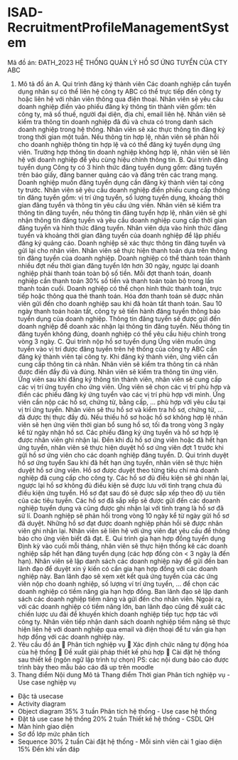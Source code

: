 # ISAD-RecruitmentProfileManagementSystem
Mã đồ án: ĐATH_2023 
HỆ THỐNG QUẢN LÝ HỒ SƠ ỨNG TUYỂN CỦA CTY ABC
1. Mô tả đồ án 
A. Qui trình đăng ký thành viên 
Các doanh nghiệp cần tuyển dụng nhân sự có thể liên hệ công ty ABC có thể trực tiếp đến công ty hoặc liên hệ với nhân viên thông qua điện thoại. Nhân viên sẽ yêu cầu doanh nghiệp điền vào phiếu đăng ký thông tin thành viên gồm: tên công ty, mã số thuế, người đại diện, địa chỉ, email liên hệ. Nhân viên sẽ kiểm tra thông tin doanh nghiệp đã đủ và chưa có trong danh sách doanh nghiệp trong hệ thống. Nhân viên sẽ xác thực thông tin đăng ký trong thời gian một tuần. Nếu thông tin hợp lệ, nhân viên sẽ phản hồi cho doanh nghiệp thông tin hợp lệ và có thể đăng ký tuyển dụng ứng viên. Trường hợp thông tin doanh nghiệp không hợp lệ, nhân viên sẽ liên hệ với doanh nghiệp để yêu cùng hiệu chỉnh thông tin. 
B. Qui trình đăng tuyển dụng 
Công ty có 3 hình thức đăng tuyển dụng gồm: đăng tuyển trên báo giấy, đăng banner quảng cáo và đăng trên các trang mạng. Doanh nghiệp muốn đăng tuyển dụng cần đăng ký thành viên tại công ty trước. Nhân viên sẽ yêu cầu doanh nghiệp điền phiếu cung cấp thông tin đăng tuyển gồm: vị trí ứng tuyển, số lượng tuyển dụng, khoảng thời gian đăng tuyển và thông tin yêu cầu ứng viên. Nhân viên sẽ kiểm tra thông tin đăng tuyển, nếu thông tin đăng tuyển hợp lệ, nhân viên sẽ ghi nhận thông tin đăng tuyển và yêu cầu doanh nghiệp cung cấp thời gian đăng tuyển và hình thức đăng tuyển. Nhân viên dựa vào hình thức đăng tuyển và khoảng thời gian đăng tuyển của doanh nghiệp để lập phiếu đăng ký quảng cáo. Doanh nghiệp sẽ xác thực thông tin đăng tuyển và gửi lại cho nhân viên. Nhân viên sẽ thực hiện thanh toán dựa trên thông tin đăng tuyển của doanh nghiệp. Doanh nghiệp có thể thành toán thành nhiều đợt nếu thời gian đăng tuyển lớn hơn 30 ngày, ngược lại doanh nghiệp phải thanh toán toàn bộ số tiền. Mỗi đợt thanh toán, doanh nghiệp cần thanh toán 30% số tiền và thanh toán toàn bộ trong lần thanh toán cuối. Doanh nghiệp có thể chọn hình thức thanh toán, trực tiếp hoặc thông qua thẻ thanh toán. Hóa đơn thanh toán sẽ được nhân viên gửi đến cho doanh nghiệp sau khi đã hoàn tất thanh toán. Sau 10 ngày thanh toán hoàn tất, công ty sẽ tiến hành đăng tuyển thông báo tuyển dụng của doanh nghiệp. Thông tin đăng tuyển sẽ được gửi đến 
doanh nghiệp để doanh xác nhận lại thông tin đăng tuyển. Nếu thông tin đăng tuyển không đúng, doanh nghiệp có thể yêu cầu hiệu chỉnh trong vòng 3 ngày. 
C. Qui trình nộp hồ sơ tuyển dụng 
Ứng viên muốn ứng tuyển vào vị trí được đăng tuyển trên hệ thống của công ty ABC cần đăng ký thành viên tại công ty. Khi đăng ký thành viên, ứng viên cần cung cấp thông tin cá nhân. Nhân viên sẽ kiểm tra thông tin cá nhân được điền đầy đủ và đúng. Nhân viên sẽ kiểm tra thông tin ứng viên. Ứng viên sau khi đăng ký thông tin thành viên, nhân viên sẽ cung cấp các vị trí ứng tuyển cho ứng viên. Ứng viên sẽ chọn các vị trí phù hợp và điền các phiếu đăng ký ứng tuyển vào các vị trí phù hợp với mình. Ứng viên cần nộp các hồ sơ, chứng từ, bằng cấp, … phù hợp với yêu cầu tại vị trí ứng tuyển. Nhân viên sẽ thu hồ sơ và kiểm tra hồ sơ, chứng từ, … đã được thị thực đầy đủ. Nếu thiếu hồ sơ hoặc hồ sơ không hợp lệ nhân viên sẽ hẹn ứng viên thời gian bổ sung hồ sơ, tối đa trong vòng 3 ngày kể từ ngày nhận hồ sơ. Các phiếu đăng ký ứng tuyển và hồ sơ hợp lệ được nhân viên ghi nhận lại. Đến khi đủ hồ sơ ứng viên hoặc đã hết hạn ứng tuyển, nhân viên sẽ thực hiện duyệt hồ sơ ứng viên đợt 1 trước khi gửi hồ sơ ứng viên cho các doanh nghiệp đăng tuyển.
D. Qui trình duyệt hồ sơ ứng tuyển 
Sau khi đã hết hạn ứng tuyển, nhân viên sẽ thực hiện duyệt hồ sơ ứng viên. Hồ sơ được duyệt theo từng tiêu chí mà doanh nghiệp đã cung cấp cho công ty. Các hồ sơ đủ điều kiện sẽ ghi nhận lại, ngược lại hồ sơ không đủ điều kiện sẽ được lưu với tình trạng chưa đủ điều kiện ứng tuyển. Hồ sơ đạt sau đó sẽ được sắp xếp theo độ ưu tiên của các tiêu tuyển. Các hồ sơ đã sắp xếp sẽ được gửi đến các doanh nghiệp 
tuyển dụng và cũng được ghi nhận lại với tình trạng là hồ sơ đã sử lí. Doanh nghiệp sẽ phản hồi trong vòng 10 ngày kể từ ngày gửi hồ sơ đã duyệt. Những hồ sơ đạt được doanh nghiệp phản hồi sẽ được nhân viên ghi nhận lại. Nhân viên sẽ liên hệ với ứng viên đạt yêu cầu để thông báo cho ứng viên biết đã đạt. 
E. Qui trình gia hạn hợp đồng tuyển dụng 
Định kỳ vào cuối mỗi tháng, nhân viên sẽ thực hiện thống kê các doanh nghiệp sắp hết hạn đăng tuyển dụng (các hợp đồng còn < 3 ngày là đến hạn). Nhân viên sẽ lập danh sách các doanh nghiệp này để gửi đến ban lãnh đạo để duyệt xin ý kiến có cần gia hạn hợp đồng với các doanh nghiệp này. Ban lãnh đạo sẽ xem xét kết quả ứng tuyển của các ứng viên nộp cho doanh nghiệp, số lượng ví trí ứng tuyển, … để chọn các doanh nghiệp có tiềm năng gia hạn hợp đồng. Ban lãnh đạo sẽ lập danh sách các doanh nghiệp tiềm năng và gửi đến cho nhân viên. Ngoài ra, với các doanh nghiệp có tiềm năng lớn, ban lãnh đạo cũng đề xuất các chiến lược ưu đãi để khuyến khích doanh nghiệp tiếp tục hợp tác với công ty. Nhân viên tiếp nhận danh sách doanh nghiệp tiềm năng sẽ thực hiện liên hệ với doanh nghiệp qua email và điện thoại để tư vấn gia hạn hợp đồng với các doanh nghiệp này. 
3. Yêu cầu đồ án 
 Phân tích nghiệp vụ 
 Xác định chức năng tự động hóa của hệ thống 
 Đề xuất giải pháp thiết kế phù hợp 
 Cài đặt hệ thống sau thiết kế (ngôn ngữ lập trình tự chọn) 
PS: các nội dung báo cáo được trình bày theo mẫu báo cáo đã up trên moodle 
4. Thang điểm 
Nội dung Mô tả Thang điểm Thời gian 
Phân tích nghiệp vụ - Use case nghiệp vụ 
- Đặc tả usecase 
- Activity diagram 
- Object diagram 
35% 3 tuần 
Phân tích hệ thống - Use case hệ thống 
- Đặt tả use case hệ thống 20% 2 tuần 
Thiết kế hệ thống - CSDL QH 
- Màn hình giao diện 
- Sơ đồ lớp mức phân tích
- Sequence 
30% 2 tuần 
Cài đặt hệ thống - Mỗi sinh viên cài 1 giao 
diện 15% Đến khi vấn đáp 
 
